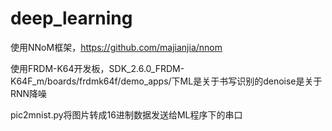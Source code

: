 # deep_learning
使用NNoM框架，https://github.com/majianjia/nnom

使用FRDM-K64开发板，SDK_2.6.0_FRDM-K64F_m/boards/frdmk64f/demo_apps/下ML是关于书写识别的denoise是关于RNN降噪

pic2mnist.py将图片转成16进制数据发送给ML程序下的串口